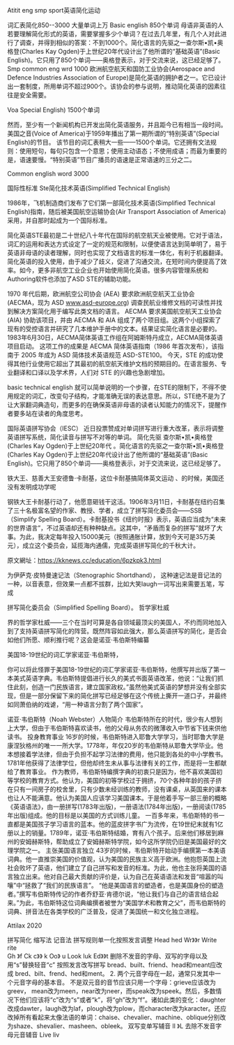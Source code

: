 Atitit eng smp sport英语简化运动




词汇表简化850--3000
大量单词上万
Basic english  850个单词
母语非英语的人若要理解简化形式的英语，需要掌握多少个单词？在过去几年里，有几个人对此进行了调查，并得到相似的答案：不到1000个。简化语言的先驱之一查尔斯•凯•奥格登(Charles Kay Ogden)于上世纪20年代设计出了他所谓的“基础英语”(Basic English)。它只用了850个单词——奥格登表示，对于交流来说，这已经足够了。
Smp common eng wrd 1000
欧洲航空航天和国防工业协会(Aerospace and Defence Industries Association of Europe)是简化英语的拥护者之一。它已设计出一套制度，所用单词不超过900个。该协会的参与说明，推动简化英语的因素往往是安全需要。

Voa   Special English) 1500个单词
 
然而，至少有一个新闻机构已开发出简化英语服务，并且距今已有相当一段时间。美国之音(Voice of America)于1959年播出了第一期所谓的“特别英语”(Special English)的节目。
该节目的词汇表稍大一些——1500个单词。它还拥有文法规则：使用短句，每句只包含一个意思；使用主动语态；不使用成语；而最为重要的是，语速要慢。“特别英语”节目广播员的语速是正常语速的三分之二。

Common english word 3000

国际性标准
Ste简化技术英语(Simplified Technical English)

1986年，飞机制造商们发布了它们第一部简化技术英语(Simplified Technical English)指南，随后被美国航空运输协会(Air Transport Association of America)采用，并自那时起成为一个国际标准。

简化英语STE最初是二十世纪八十年代在国际的航空航天业被使用。它对于语法，词汇的运用和表达方式设定了一定的规范和限制，以便使语言达到简单明了，易于英语非母语的读者理解，同时也实现了文档语言的标准一体化，有利于机器翻译。
简化英语的投入使用，由于减少了歧义，促进了沟通交流，在短时间内便提高了效率。如今，更多非航空工业企业也开始使用简化英语。很多内容管理系统和Authoring软件也添加了ASD STE的辅助功能。

1970 年代后期，欧洲航空公司协会 (AEA) 要求欧洲航空航天工业协会 (AECMA，现为 ASD www.asd-europe.org) 调查民航业维修文档的可读性并找到解决方案简化用于编写此类文档的语言。
AECMA 要求美国航空航天工业协会 (AIA) 协助该项目，并由 AECMA 和 AIA 组成了两个项目组。这两个小组探索了现有的受控语言并研究了几本维护手册中的文本。结果证实简化语言是必要的。
1983年6月30日，AECMA简体英语工作组在阿姆斯特丹成立，AECMA简体英语项目启动。
这项工作的成果是 AECMA 简体英语指南（1986 年首次发布），该指南于 2005 年成为 ASD 简体技术英语规范 ASD-STE100。
今天，STE 的成功使得其他行业使用它超出了其最初的航空航天维护文档的预期目的。在语言服务、专业翻译和口译以及学术界，人们对 STE 的兴趣也急剧增加。


basic technical english
就可以简单说明的一个步骤，在STE的限制下，不得不使用规定的词汇，改变句子结构，才能准确无误的表达意思。所以，STE绝不是为了让大家翻词典造句，而更多的在确保英语非母语的读者认知能力的情况下，提醒作者要多站在读者的角度思考。

国际英语拼写协会（IESC）
近日投票赞成对单词拼写进行重大改革，表示将调整英语拼写系统，简化读音与拼写不对等的单词。
简化先驱
查尔斯•凯•奥格登(Charles Kay Ogden)于上世纪20年代
。简化语言的先驱之一查尔斯•凯•奥格登(Charles Kay Ogden)于上世纪20年代设计出了他所谓的“基础英语”(Basic English)。它只用了850个单词——奥格登表示，对于交流来说，这已经足够了。

铁大王、慈善大王安德鲁·卡耐基，这位卡耐基搞简体英文运动
、的时候，美国还没有发明成功学呢

钢铁大王卡耐基行动了，他愿意砸钱干这活。1906年3月11日，卡耐基在纽约召集了三十名极富名望的作家、教授、学者，成立了拼写简化委员会——SSB（Simplify Spelling Board）。卡耐基投书《纽约时报》表示，英语应当成为“未来的世界语言”，不过英语却还有种种缺点。这其中，“矛盾而复杂的拼写”就坏了大事。为此，我决定每年投入15000美元（按照通胀计算，放到今天可是35万美元），成立这个委员会，延揽海内通儒，完成英语拼写简化的千秋大计。

原文網址：https://kknews.cc/education/6pzkpk3.html


为伊萨克·皮特曼速记法（Stenographic Shortdhand），
这种速记法是音记法的一种，以音表意，但效果一点都不拔群，比如大笑laugh一词写出来需要五笔，写成


拼写简化委员会（Simplified Spelling Board）。
哲学家杜威


界的哲学家杜威——三个在当时可算是各自领域最顶尖的美国人，不约而同地加入到了支持英语拼写简化的阵营。既然阵容如此强大，那么英语拼写的简化，是否会如他们所愿、顺利推行呢？这会是诺亚·韦伯斯特编纂

美国18-19世纪的词汇学家诺亚·韦伯斯特，

你可以将此怪罪于美国18-19世纪的词汇学家诺亚·韦伯斯特，他撰写并出版了第一本美式英语字典。韦伯斯特提倡进行长久的美式书面英语改革，他说：“让我们抓住此刻，创造一门民族语言，建立国家政权。”虽然他美式英语的梦想并没有全部实现，但是一部分保留下来的简化拼写已经足够在这个传统上撕开一道口子，并最终如同萧伯纳的戏谑，“用一种语言分割了两个国家”。

诺亚·韦伯斯特（Noah Webster）人物简介
韦伯斯特所在的时代，很少有人想到上大学，但由于韦伯斯特喜欢读书，他的父母从务农的微薄收入中节省下钱来供他读书。
投身教育事业
16岁的时候，韦伯斯特进入耶鲁大学学习，当时耶鲁大学是康涅狄格州的唯一一所大学。1778年，年仅20岁的韦伯斯特从耶鲁大学毕业。他本想接着学法律，但由于负担不起学习法律的费用，他只能到各处的中小学教书。1781年他获得了法律学位，但他却终生未从事与法律有关的工作，而是将一生都献给了教育事业。
作为教师，韦伯斯特编撰字典的初衷只是因为，他不喜欢美国初等学校的教育方式。他认为，美国的初等学校过于拥挤，70个各种年龄的孩子挤在只有一间房子的校舍里，只有少数未经训练的教师，没有课桌，从英国来的课本也让人不能满意。他认为美国人应该学习美国课本。于是他着手写一部三册的概略《英语语法》，由一册拼写(1783年出版)，一册语法(1784年出版)，一册阅读(1785年出版)组成。他的目标是以美国的方式训练儿童。
一百多年来，韦伯斯特的书一直都是美国孩子学习语言的蓝本。他的蓝皮拼字书广为流传，在19世纪末就有1亿册以上的销量。1789年，诺亚·韦伯斯特结婚，育有八个孩子。后来他们移居到麻州的安姆赫斯特，帮助成立了安姆赫斯特学院，如今这所学院仍旧是美国最好的文理学院之一。
主张美国语言独立
43岁的时候，韦伯斯特开始动手编撰第一本美语词典。他一直推崇美国的价值观，认为美国的民族主义高于欧洲。他抱怨英国上流社会败坏了英语，他们建立了自己拼写和发音的标准。为此，他也主张将美国的语言独立出来。他对自己最大贡献的评价是，认为自己在英语语法和发音“喧嚣的叫嚷”中“拯救了“我们的民族语言”。
“他是美国语言的塑造者，也是美国身份的塑造者。”撰写韦伯斯特传记的作者乔舒亚·肯德尔说，“他让我们与自己的语言结合起来。”为此，韦伯斯特这位词典编撰者被誉为“美国学术和教育之父”，而韦伯斯特的词典、拼音法在各类学校的广泛普及，促进了美国统一和文化独立进程。

Attilax 2020

拼写简化
缩写法
记音法
拼写规则单一化按照发言调整
Head  hed
Wr》》r
Write  rite   
Gh 》f
Ck c》》 k
Oo》 u
Look luk
Ed》》t
删除不发音的字母、双写的字母以及用“s”替换轻音“c”
按照发言改写拼写
bread、built、friend、head和meant应改成 bred、bilt、frend、hed和ment。
2. 两个元音字母在一起，通常只发其中一个元音字母的基本音。
不是双元音的音节应该只用一个字母：grieve应该改为greev，
mean改为meen，near改为neer，而speak改为speek。然后，多数情况下他们应该将“c”改为“s”或者“k”，将“gh”改为“f”。诸如此类的变化：daughter改成dawter，laugh改为laf，plough改为plow，而character改为karacter。还应改掉所有看起来太像法语的单词：chaise、chevalier、machine、oblique分别改为shaze、shevalier、masheen、obleek。
双写变单写辅音 ll 》L
去除不发音字母元音辅音
Live liv
